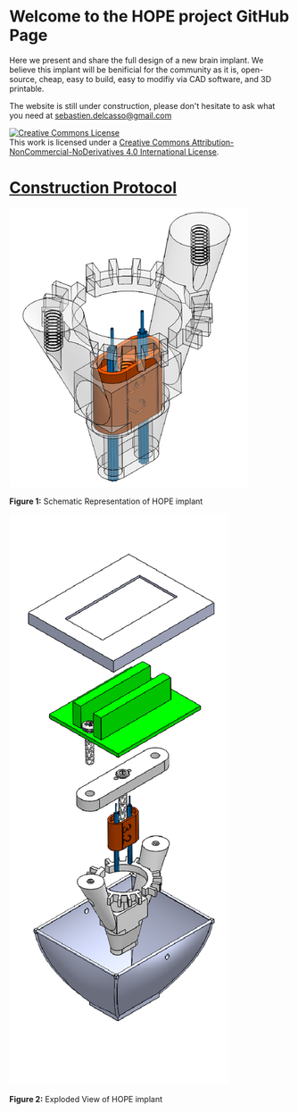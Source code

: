 # Welcome to the HOPE project GitHub Page

Here we present and share the full design of a new brain implant.
We believe this implant will be benificial for the community as it is, open-source, cheap, easy to build, easy to modifiy via CAD software, and 3D printable.

The website is still under construction, please don't hesitate to ask what you need at sebastien.delcasso@gmail.com

<a rel="license" href="http://creativecommons.org/licenses/by-nc-nd/4.0/"><img alt="Creative Commons License" style="border-width:0" src="https://i.creativecommons.org/l/by-nc-nd/4.0/88x31.png" /></a><br />This work is licensed under a <a rel="license" href="http://creativecommons.org/licenses/by-nc-nd/4.0/">Creative Commons Attribution-NonCommercial-NoDerivatives 4.0 International License</a>.

# [Construction Protocol](https://drive.google.com/drive/u/0/folders/1y6QM0RLIuSXIH55f-533DAV3WuJ5qO4U)

![body](body.png)

**Figure 1:** Schematic Representation of HOPE implant


![exploded view](exploded_view.png)

**Figure 2:** Exploded View of HOPE implant
